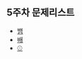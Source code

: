 ## 5주차 문제리스트
* [뱀](https://www.acmicpc.net/problem/3190)
* [배](https://www.acmicpc.net/problem/1092)
* [⚾](https://www.acmicpc.net/problem/17281)